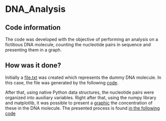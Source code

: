 # DNA_Analysis
## Code information
The code was developed with the objective of performing an analysis on a fictitious DNA molecule, counting the nucleotide pairs in sequence and presenting them in a graph.

## How was it done?
Initially a [file.txt](https://github.com/Moises788/DNA_Analise/blob/main/date/gene.txt) was created which represents the dummy DNA molecule. In this case, the file was generated by the following [code](https://github.com/Moises788/DNA_Analise/blob/main/index/data_create.py).

After that, using native Python data structures, the nucleotide pairs were organized into auxiliary variables. Right after that, using the numpy library and matplotlib, it was possible to present a [graphic](img/Figure_1.png) the concentration of these in the DNA molecule. The presented process is found [in the following code](https://github.com/Moises788/DNA_Analise/blob/main/index/data_analyse.py)  

